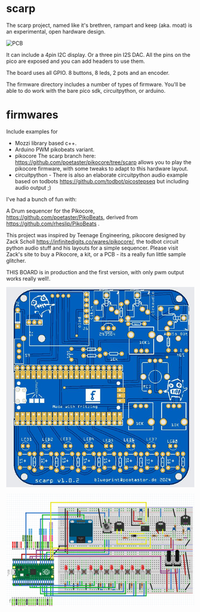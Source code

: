 # scarp
The scarp project, named like it's brethren, rampart and keep (aka. moat) is an experimental, open hardware design. 

![PCB](scarp-final.jpg)

It can include a 4pin I2C display. Or a three pin I2S DAC. All the pins on the pico are exposed and you can add headers to use them.

The board uses all GPIO. 8 buttons, 8 leds, 2 pots and an encoder.

The firmware directory includes a number of types of firmware. You'll be able to do work with the bare pico sdk, circuitpython, or arduino. 

# firmwares
Include examples for
 *  Mozzi library based c++. 
 * Arduino PWM pikobeats variant. 
 * pikocore  The scarp branch here: https://github.com/poetaster/pikocore/tree/scarp allows you to play the pikocore firmware, with some tweaks to adapt to this hardware layout.
 * circuitpython - There is also an elaborate circuitpython audio example based on todbots https://github.com/todbot/picostepseq but including audio output ;)

 
I've had a bunch of fun with:

A Drum sequencer for the Pikocore, https://github.com/poetaster/PikoBeats, derived from https://github.com/rheslip/PikoBeats .

This project was inspired by Teenage Engineering, pikocore designed by Zack Scholl https://infinitedigits.co/wares/pikocore/, the todbot circuit python audio stuff and his layouts for a simple sequencer. Please visit Zack's site to buy a Pikocore, a kit, or a PCB - its a really fun little sample glitcher.

THIS BOARD is in production and the first version, with only pwm output works really well!.

![PCB](scarp_pcb.jpg)

![Breadboard](scarp-breadboard.png)

